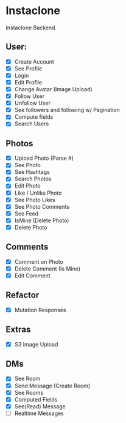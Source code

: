 # Instaclone

Instaclone Backend.

## User:

-   [x] Create Account
-   [x] See Profile
-   [x] Login
-   [x] Edit Profile
-   [x] Change Avatar (Image Upload)
-   [x] Follow User
-   [x] Unfollow User
-   [x] See followers and following w/ Pagination
-   [x] Compute fields
-   [x] Search Users

## Photos

-   [x] Upload Photo (Parse #)
-   [x] See Photo
-   [x] See Hashtags
-   [x] Search Photos
-   [x] Edit Photo
-   [x] Like / Unlike Photo
-   [x] See Photo Likes
-   [x] See Photo Comments
-   [x] See Feed
-   [x] IsMine (Delete Photo)
-   [x] Delete Photo

## Comments

-   [x] Comment on Photo
-   [x] Delete Comment (Is Mine)
-   [x] Edit Comment

## Refactor

-   [x] Mutation Responses

## Extras

-   [x] S3 Image Upload

## DMs

-   [x] See Room
-   [x] Send Message (Create Room)
-   [x] See Rooms
-   [x] Computed Fields
-   [x] See(Read) Message
-   [ ] Realtime Messages
